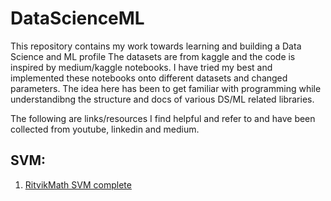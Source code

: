 # DataScienceML
This repository contains my work towards learning and building a Data Science and ML profile
The datasets are from kaggle and the code is inspired by medium/kaggle notebooks. I have tried my best and implemented these notebooks onto different
datasets and changed parameters. The idea here has been to get familiar with programming while understandibng the structure and docs
of various DS/ML related libraries.

The following are links/resources I find helpful and refer to and have been collected from youtube, linkedin and medium.

## SVM:
1. [RitvikMath SVM complete](https://www.youtube.com/watch?v=bM4_AstaBZo)
